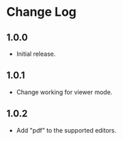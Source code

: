 # Change Log

## 1.0.0

* Initial release.

## 1.0.1

* Change working for viewer mode.

## 1.0.2

* Add "pdf" to the supported editors.